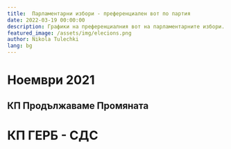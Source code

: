 ```yaml
---
title:  Парламентарни избори - преференциален вот по партия 
date: 2022-03-19 00:00:00
description: Графики на преференциалния вот на парламентарните избори.     
featured_image: /assets/img/elecions.png
author: Nikola Tulechki 
lang: bg
---
```


# Ноември 2021

## КП Продължаваме Промяната

<div class="chart-container">
  <div id="vis_2021_11_pp"></div>
</div>

# КП ГЕРБ - СДС

<div class="chart-container">
  <div id="vis_2021_11_gerb"></div>
</div>



<script type="text/javascript">
var vlSpec = {
  "$schema": "https://vega.github.io/schema/vega-lite/v5.json",
  "title": "",
  "data": {
    "url": ""
  },
  "width": 900,
  "height": 900,
  "mark": {
    "type": "circle",
    "opacity": 0.8,
    "stroke": "black",
    "strokeWidth": 1,
    "color": "#2c92e6"
  },
  "encoding": {
    "x": {
      "field": "cand_number",
      "type": "ordinal",
      "axis": {"grid": false, "title": "Кандидат номер"}
    },
    "y": {"field": "mir_norm", "type": "ordinal", "axis": {"title": "МИР"}},
    "size": {
      "field": "pref_votes",
      "type": "quantitative",
      "scale": {"rangeMax": 5000}
    },
    "tooltip": [
      {"field": "mir_norm", "type": "ordinal", "title": "МИР"},
      {"field": "cand_number", "type": "ordinal", "title": "Номер"},
      {"field": "name", "type": "nominal", "title": "Кандидат"},
      {"field": "pref_votes", "type": "quantitative", "title": "Преференции"}
    ],
    "href": {"field": "link", "type": "nominal"}
  },
  "config": {"legend": {"disable": true}}
}
var urlbase = "https://raw.githubusercontent.com/nikolatulechki/semanticElections/master/analysis/pref-viz/"

function init() {
    var containers = document.getElementsByClassName('chart-container');
 
    vlSpec_2021_11_pp=JSON.parse(JSON.stringify(vlSpec));
    vlSpec_2021_11_pp.title = "ПП ПП  - Разпределение на преференициалния вот - 14.11.2021" ;
    vlSpec_2021_11_pp.data.url = urlbase+"pp_2021_11.csv" ;
    vlSpec_2021_11_pp.mark.color = "#1e0985";  
    
    vegaEmbed('#vis_2021_11_pp', vlSpec_2021_11_pp);
    
    vlSpec_2021_11_gerb=JSON.parse(JSON.stringify(vlSpec));
    vlSpec_2021_11_gerb.title = "ГЕРБ  - Разпределение на преференициалния вот - 14.11.2021" ;
    vlSpec_2021_11_gerb.data.url = urlbase+"gerb_2021_11.csv" ;
    vlSpec_2021_11_gerb.mark.color = "#2c92e6";  
    
    vegaEmbed('#vis_2021_11_gerb', vlSpec_2021_11_gerb);
}

init();
window.addEventListener('resize', init);
</script>
